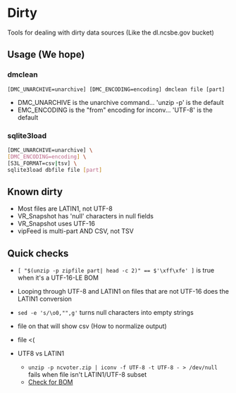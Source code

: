 # Dirty

Tools for dealing with dirty data sources (Like the dl.ncsbe.gov bucket)

## Usage (We hope)

### dmclean

`[DMC_UNARCHIVE=unarchive] [DMC_ENCODING=encoding] dmclean file [part]`

* DMC\_UNARCHIVE is the unarchive command... 'unzip -p' is the default
* EMC\_ENCODING is the "from" encoding for inconv... 'UTF-8' is the default

### sqlite3load

```sh
[DMC_UNARCHIVE=unarchive] \
[DMC_ENCODING=encoding] \
[S3L_FORMAT=csv|tsv] \
sqlite3load dbfile file [part]
```

## Known dirty

* Most files are LATIN1, not UTF-8
* VR\_Snapshot has 'null' characters in null fields
* VR\_Snapshot uses UTF-16
* vipFeed is multi-part AND CSV, not TSV

## Quick checks

* `[ "$(unzip -p zipfile part| head -c 2)" == $'\xff\xfe' ]`
  is true when it's a UTF-16-LE BOM
* Looping through UTF-8 and LATIN1 on files that are not UTF-16 does the LATIN1
  conversion
* `sed -e 's/\o0,"",g'` turns null characters into empty strings
* file on that will show csv (How to normalize output)
* file <(

* UTF8 vs LATIN1
  * `unzip -p ncvoter.zip | iconv -f UTF-8 -t UTF-8 - > /dev/null` fails when
    file isn't LATIN1/UTF-8 subset
  * [Check for BOM](https://superuser.com/questions/121599/how-can-i-find-all-utf-16-encoded-text-files-in-a-directory-tree-with-a-unix-com)
